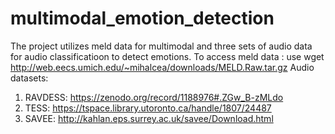 # multimodal_emotion_detection

The project utilizes meld data for multimodal and three sets of audio data for audio classificatioon to detect emotions. 
To access meld data : use wget http://web.eecs.umich.edu/~mihalcea/downloads/MELD.Raw.tar.gz
Audio datasets:
1. RAVDESS: https://zenodo.org/record/1188976#.ZGw_B-zMLdo
2. TESS: https://tspace.library.utoronto.ca/handle/1807/24487
3. SAVEE: http://kahlan.eps.surrey.ac.uk/savee/Download.html


